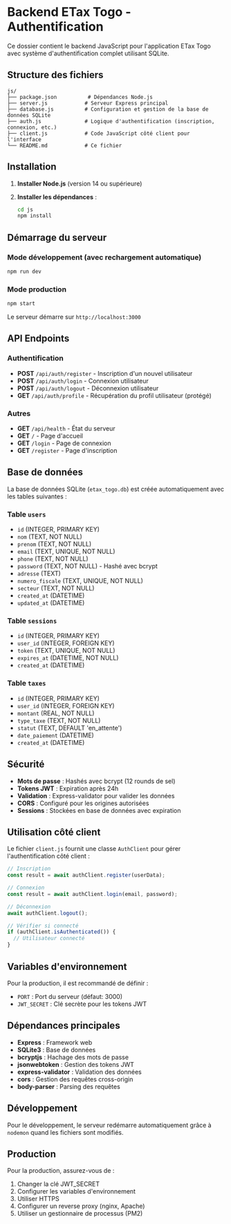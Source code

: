 # Backend ETax Togo - Authentification

Ce dossier contient le backend JavaScript pour l'application ETax Togo avec système d'authentification complet utilisant SQLite.

## Structure des fichiers

```
js/
├── package.json          # Dépendances Node.js
├── server.js            # Serveur Express principal
├── database.js          # Configuration et gestion de la base de données SQLite
├── auth.js              # Logique d'authentification (inscription, connexion, etc.)
├── client.js            # Code JavaScript côté client pour l'interface
└── README.md            # Ce fichier
```

## Installation

1. **Installer Node.js** (version 14 ou supérieure)

2. **Installer les dépendances** :
   ```bash
   cd js
   npm install
   ```

## Démarrage du serveur

### Mode développement (avec rechargement automatique)
```bash
npm run dev
```

### Mode production
```bash
npm start
```

Le serveur démarre sur `http://localhost:3000`

## API Endpoints

### Authentification

- **POST** `/api/auth/register` - Inscription d'un nouvel utilisateur
- **POST** `/api/auth/login` - Connexion utilisateur
- **POST** `/api/auth/logout` - Déconnexion utilisateur
- **GET** `/api/auth/profile` - Récupération du profil utilisateur (protégé)

### Autres

- **GET** `/api/health` - État du serveur
- **GET** `/` - Page d'accueil
- **GET** `/login` - Page de connexion
- **GET** `/register` - Page d'inscription

## Base de données

La base de données SQLite (`etax_togo.db`) est créée automatiquement avec les tables suivantes :

### Table `users`
- `id` (INTEGER, PRIMARY KEY)
- `nom` (TEXT, NOT NULL)
- `prenom` (TEXT, NOT NULL)
- `email` (TEXT, UNIQUE, NOT NULL)
- `phone` (TEXT, NOT NULL)
- `password` (TEXT, NOT NULL) - Hashé avec bcrypt
- `adresse` (TEXT)
- `numero_fiscale` (TEXT, UNIQUE, NOT NULL)
- `secteur` (TEXT, NOT NULL)
- `created_at` (DATETIME)
- `updated_at` (DATETIME)

### Table `sessions`
- `id` (INTEGER, PRIMARY KEY)
- `user_id` (INTEGER, FOREIGN KEY)
- `token` (TEXT, UNIQUE, NOT NULL)
- `expires_at` (DATETIME, NOT NULL)
- `created_at` (DATETIME)

### Table `taxes`
- `id` (INTEGER, PRIMARY KEY)
- `user_id` (INTEGER, FOREIGN KEY)
- `montant` (REAL, NOT NULL)
- `type_taxe` (TEXT, NOT NULL)
- `statut` (TEXT, DEFAULT 'en_attente')
- `date_paiement` (DATETIME)
- `created_at` (DATETIME)

## Sécurité

- **Mots de passe** : Hashés avec bcrypt (12 rounds de sel)
- **Tokens JWT** : Expiration après 24h
- **Validation** : Express-validator pour valider les données
- **CORS** : Configuré pour les origines autorisées
- **Sessions** : Stockées en base de données avec expiration

## Utilisation côté client

Le fichier `client.js` fournit une classe `AuthClient` pour gérer l'authentification côté client :

```javascript
// Inscription
const result = await authClient.register(userData);

// Connexion
const result = await authClient.login(email, password);

// Déconnexion
await authClient.logout();

// Vérifier si connecté
if (authClient.isAuthenticated()) {
  // Utilisateur connecté
}
```

## Variables d'environnement

Pour la production, il est recommandé de définir :

- `PORT` : Port du serveur (défaut: 3000)
- `JWT_SECRET` : Clé secrète pour les tokens JWT

## Dépendances principales

- **Express** : Framework web
- **SQLite3** : Base de données
- **bcryptjs** : Hachage des mots de passe
- **jsonwebtoken** : Gestion des tokens JWT
- **express-validator** : Validation des données
- **cors** : Gestion des requêtes cross-origin
- **body-parser** : Parsing des requêtes

## Développement

Pour le développement, le serveur redémarre automatiquement grâce à `nodemon` quand les fichiers sont modifiés.

## Production

Pour la production, assurez-vous de :

1. Changer la clé JWT_SECRET
2. Configurer les variables d'environnement
3. Utiliser HTTPS
4. Configurer un reverse proxy (nginx, Apache)
5. Utiliser un gestionnaire de processus (PM2) 